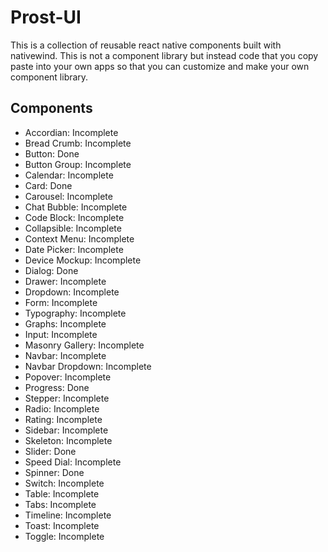 # Prost-UI
This is a collection of reusable react native components built with nativewind. This is not a component library but instead code that you copy paste into your own apps so that you can customize and make your own component library.

## Components
- Accordian: Incomplete
- Bread Crumb: Incomplete
- Button: Done
- Button Group: Incomplete
- Calendar: Incomplete
- Card: Done
- Carousel: Incomplete
- Chat Bubble: Incomplete
- Code Block: Incomplete
- Collapsible: Incomplete
- Context Menu: Incomplete
- Date Picker: Incomplete
- Device Mockup: Incomplete
- Dialog: Done
- Drawer: Incomplete
- Dropdown: Incomplete
- Form: Incomplete
- Typography: Incomplete
- Graphs: Incomplete
- Input: Incomplete
- Masonry Gallery: Incomplete
- Navbar: Incomplete
- Navbar Dropdown: Incomplete
- Popover: Incomplete
- Progress: Done
- Stepper: Incomplete
- Radio: Incomplete
- Rating: Incomplete
- Sidebar: Incomplete
- Skeleton: Incomplete
- Slider: Done
- Speed Dial: Incomplete
- Spinner: Done
- Switch: Incomplete
- Table: Incomplete
- Tabs: Incomplete
- Timeline: Incomplete
- Toast: Incomplete
- Toggle: Incomplete
